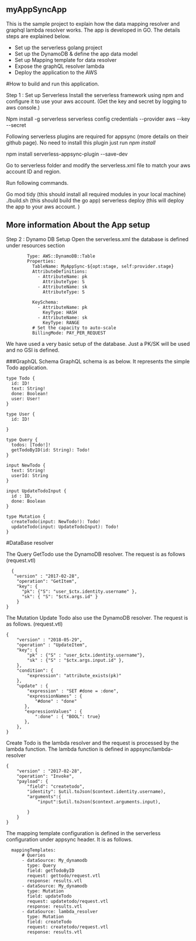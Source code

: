 ## myAppSyncApp

This is the sample project to explain how the data mapping resolver and graphql lambda resolver works. The app is developed in GO. The details steps are explained below. 

- Set up the serverless golang project
-	Set up the DynamoDB & define the app data model 
-	Set up Mapping template for data resolver 
-	Expose the graphQL resolver lambda 
-	Deploy the application to the AWS 


#How to build and run this application. 

Step 1 : Set up Serverless 
Install the serverless framework using npm and configure it to use your aws account. (Get the key and secret by logging to aws console.)

Npm install -g serverless 
serverless config credentials --provider aws --key <access key ID> --secret <secret access key>

Following  serverless plugins are required for appsync (more details on their github page). No need to install this plugin just run *npm install* 

npm install serverless-appsync-plugin --save-dev

Go to serverless folder and modify the serverless.xml file to match your aws account ID and region. 
  
Run following commands. 

Go mod tidy (this should install all required modules in your local machine)
./build.sh  (this should build the go app) 
serverless deploy (this will deploy the app to your aws account. ) 
 
## More information About the App setup

Step 2 : Dynamo DB Setup 
Open the serverless.xml the database is defined under resources section  
```MyDB:
        Type: AWS::DynamoDB::Table
        Properties:
          TableName: MyAppSync-${opt:stage, self:provider.stage}
          AttributeDefinitions:
            - AttributeName: pk
              AttributeType: S
            - AttributeName: sk
              AttributeType: S
          
          KeySchema:
            - AttributeName: pk
              KeyType: HASH
            - AttributeName: sk
              KeyType: RANGE
          # Set the capacity to auto-scale
          BillingMode: PAY_PER_REQUEST 
  ```

 We have used a very basic setup of the database. Just a PK/SK will be used and no GSI is defined.
 
  ###GraphQL Schema 
GraphQL schema is as below. It represents the simple Todo application. 
  
``` 
type Todo {
  id: ID!
  text: String!
  done: Boolean!
  user: User!
}

type User {
  id: ID!
 
}

type Query {
  todos: [Todo!]!
  getTodoByID(id: String): Todo!
}

input NewTodo {
  text: String!
  userId: String
}

input UpdateTodoInput {
  id : ID,
  done: Boolean
}

type Mutation {
  createTodo(input: NewTodo!): Todo!
  updateTodo(input: UpdateTodoInput): Todo!
}

```
#DataBase resolver 
  
The Query GetTodo use the DynamoDB resolver. The request is as follows (request.vtl) 
```
  {
   "version" : "2017-02-28",
    "operation": "GetItem",
    "key": {
      "pk": {"S": "user_$ctx.identity.username" },
      "sk": { "S": "$ctx.args.id" }
    }
}
```
The Mutation Update Todo also use the DynamoDB resolver. The request is as follows. (request.vtl)
```
{
    "version" : "2018-05-29",
    "operation" : "UpdateItem",
    "key": {
        "pk" : {"S" : "user_$ctx.identity.username"},
        "sk" : {"S" : "$ctx.args.input.id" }, 
    },
    "condition": {
        "expression": "attribute_exists(pk)"
    },
    "update" : {
        "expression" : "SET #done = :done",
        "expressionNames" : {
           "#done" : "done"
       },
       "expressionValues" : {
           ":done" : { "BOOL": true}
       },
    },  
}
 ```

Create Todo is the lambda resolver and the request is processed by the lambda function. The lambda function is defined in appsync/lambda-resolver
```
{
    "version" : "2017-02-28",
    "operation": "Invoke",
    "payload": {
        "field": "createtodo",
        "identity": $util.toJson($context.identity.username),
        "arguments":{
            "input":$util.toJson($context.arguments.input),
            
        }
    } 
}
```
  
The mapping template configuration is defined in the serverless configuration under appsync header. It is as follows.
  
```
  mappingTemplates:
      # Queries
      - dataSource: My_dynamodb
        type: Query
        field: getTodoByID
        request: gettodo/request.vtl
        response: results.vtl
      - dataSource: My_dynamodb
        type: Mutation
        field: updateTodo
        request: updatetodo/request.vtl
        response: results.vtl
      - dataSource: lambda_resolver
        type: Mutation
        field: createTodo
        request: createtodo/request.vtl
        response: results.vtl
  ```
  
